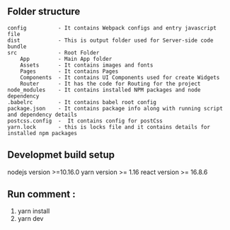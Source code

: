 Folder structure 
----------------
    config          - It contains Webpack configs and entry javascript file 
    dist            - This is output folder used for Server-side code bundle 
    src             - Root Folder
        App         - Main App folder
        Assets      - It contains images and fonts 
        Pages       - It contains Pages
        Components  - It contains UI Components used for create Widgets
        Router      - It has the code for Routing for the project
    node_modules    - It contains installed NPM packages and node dependency 
    .babelrc        - It contains babel root config 
    package.json    - It contains package info along with running script and dependency details
    postcss.config  -  It contains config for postCss
    yarn.lock       - this is locks file and it contains details for installed npm packages 


Developmet build setup
-----------------------
nodejs version >=10.16.0 
yarn version >= 1.16 
react version >= 16.8.6 


Run comment :
-------------
1. yarn install 
2. yarn dev 

